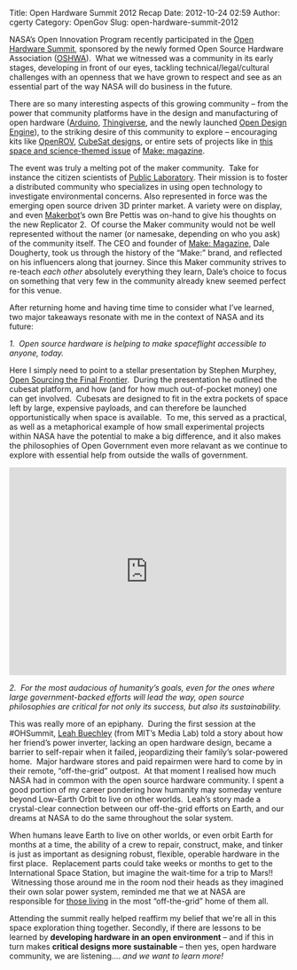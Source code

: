 Title: Open Hardware Summit 2012 Recap
Date: 2012-10-24 02:59
Author: cgerty
Category: OpenGov
Slug: open-hardware-summit-2012

NASA’s Open Innovation Program recently participated in the [Open
Hardware Summit][], sponsored by the newly formed Open Source Hardware
Association ([OSHWA][Open Hardware Summit]).  What we witnessed was a
community in its early stages, developing in front of our eyes, tackling
technical/legal/cultural challenges with an openness that we have grown
to respect and see as an essential part of the way NASA will do business
in the future.

There are so many interesting aspects of this growing community – from
the power that community platforms have in the design and manufacturing
of open hardware ([Arduino][], [Thingiverse][], and the newly launched
[Open Design Engine][]), to the striking desire of this community to
explore – encouraging kits like [OpenROV][], [CubeSat designs][], or
entire sets of projects like in [this space and science-themed issue][]
of [Make: magazine][].

The event was truly a melting pot of the maker community.  Take for
instance the citizen scientists of [Public Laboratory][]. Their mission
is to foster a distributed community who specializes in using open
technology to investigate environmental concerns. Also represented in
force was the emerging open source driven 3D printer market. A variety
were on display, and even [Makerbot][]’s own Bre Pettis was on-hand to
give his thoughts on the new Replicator 2.  Of course the Maker
community would not be well represented without the namer (or namesake,
depending on who you ask) of the community itself. The CEO and founder
of [Make: Magazine][Make: magazine], Dale Dougherty, took us through the
history of the “Make:” brand, and reflected on his influencers along
that journey. Since this Maker community strives to re-teach *each
other* absolutely everything they learn, Dale’s choice to focus on
something that very few in the community already knew seemed perfect for
this venue.

After returning home and having time time to consider what I’ve learned,
two major takeaways resonate with me in the context of NASA and its
future:

*1.  Open source hardware is helping to make spaceflight accessible to
anyone, today.*

Here I simply need to point to a stellar presentation by Stephen
Murphey, [Open Sourcing the Final Frontier][].  During the presentation
he outlined the cubesat platform, and how (and for how much
out-of-pocket money) one can get involved.  Cubesats are designed to fit
in the extra pockets of space left by large, expensive payloads, and can
therefore be launched opportunistically when space is available.  To me,
this served as a practical, as well as a metaphorical example of how
small experimental projects within NASA have the potential to make a big
difference, and it also makes the philosophies of Open Government even
more relavant as we continue to explore with essential help from outside
the walls of government.

<iframe src="http://player.vimeo.com/video/52059111" frameborder="0" width="500" height="375"></iframe>

*2.  For the most audacious of humanity’s goals, even for the ones where
large government-backed efforts will lead the way, open source
philosophies are critical for not only its success, but also its
sustainability.*

This was really more of an epiphany.  During the first session at the
\#OHSummit, [Leah Buechley][] (from MIT’s Media Lab) told a story about
how her friend’s power inverter, lacking an open hardware design, became
a barrier to self-repair when it failed, jeopardizing their family’s
solar-powered home.  Major hardware stores and paid repairmen were hard
to come by in their remote, “off-the-grid” outpost.  At that moment I
realised how much NASA had in common with the open source hardware
community. I spent a good portion of my career pondering how humanity
may someday venture beyond Low-Earth Orbit to live on other worlds.
 Leah’s story made a crystal-clear connection between our off-the-grid
efforts on Earth, and our dreams at NASA to do the same throughout the
solar system.

When humans leave Earth to live on other worlds, or even orbit Earth for
months at a time, the ability of a crew to repair, construct, make, and
tinker is just as important as designing robust, flexible, operable
hardware in the first place.  Replacement parts could take weeks or
months to get to the International Space Station, but imagine the
wait-time for a trip to Mars!!  Witnessing those around me in the room
nod their heads as they imagined their own solar power system, reminded
me that we at NASA are responsible for [those living][] in the most
“off-the-grid” home of them all.

Attending the summit really helped reaffirm my belief that we're all in
this space exploration thing together. Secondly, if there are lessons to
be learned by **developing hardware in an open environment** – and if
this in turn makes **critical designs more sustainable** – then yes,
open hardware community, we are listening.... *and we want to learn
more!*

  [Open Hardware Summit]: http://summit.oshwa.org/
  [Arduino]: http://www.arduino.cc/
  [Thingiverse]: http://www.thingiverse.com/
  [Open Design Engine]: https://opendesignengine.net/
  [OpenROV]: http://openrov.com/
  [CubeSat designs]: http://www.kickstarter.com/projects/575960623/ardusat-your-arduino-experiment-in-space
  [this space and science-themed issue]: http://makezine.com/24/
  [Make: magazine]: http://makezine.com/
  [Public Laboratory]: http://publiclaboratory.org/home
  [Makerbot]: http://makerbot.com/
  [Open Sourcing the Final Frontier]: http://summit.oshwa.org/open-sourcing-the-final-frontier/
  [Leah Buechley]: http://web.media.mit.edu/~leah/
  [those living]: http://www.nasa.gov/mission_pages/station/expeditions/index.html
